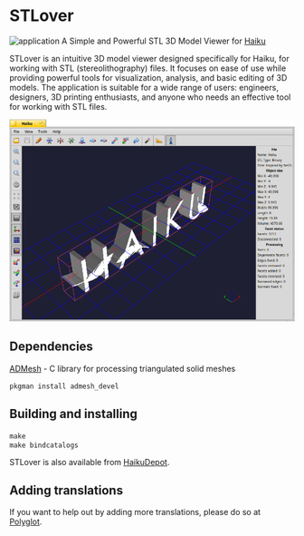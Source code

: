 # STLover

![application](https://github.com/user-attachments/assets/c3c5ab3d-027d-4826-bf29-4ed24d008e42) A Simple and Powerful STL 3D Model Viewer for [Haiku](https://haiku-os.org)

STLover is an intuitive 3D model viewer designed specifically for Haiku, for working with STL (stereolithography) files. It focuses on ease of use while providing powerful tools for visualization, analysis, and basic editing of 3D models. The application is suitable for a wide range of users: engineers, designers, 3D printing enthusiasts, and anyone who needs an effective tool for working with STL files.

![MainWindow](screenshots/mainwindow.png)

## Dependencies
[ADMesh](https://admesh.readthedocs.io/en/latest/) - C library for processing triangulated solid meshes
```
pkgman install admesh_devel
```

## Building and installing
```
make
make bindcatalogs
```

STLover is also available from [HaikuDepot](https://depot.haiku-os.org/stlover).

## Adding translations
If you want to help out by adding more translations, please do so at [Polyglot](https://i18n.kacperkasper.pl/projects/45).
